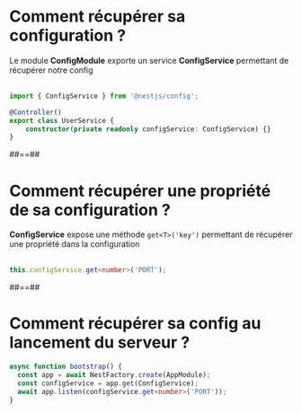 <!-- .slide: class="with-code inconsolata" -->
# Comment récupérer sa configuration ?
Le module **ConfigModule** exporte un service **ConfigService** permettant de récupérer notre config<br/><br/>

```typescript
import { ConfigService } from '@nestjs/config';

@Controller()
export class UserService {
    constructor(private readonly configService: ConfigService) {}
}
```
<!-- .element: class="big-code" -->

##==##

<!-- .slide: class="with-code inconsolata" -->
# Comment récupérer une propriété de sa configuration ?

**ConfigService** expose une méthode `get<T>('key')` permettant de récupérer une propriété dans la configuration <br/><br/>

```typescript
this.configService.get<number>('PORT');
```
<!-- .element: class="big-code" -->

##==##

<!-- .slide: class="with-code inconsolata" -->
# Comment récupérer sa config au lancement du serveur ?
```typescript
async function bootstrap() {
  const app = await NestFactory.create(AppModule);
  const configService = app.get(ConfigService);
  await app.listen(configService.get<number>('PORT'));
}
```
<!-- .element: class="big-code" -->
